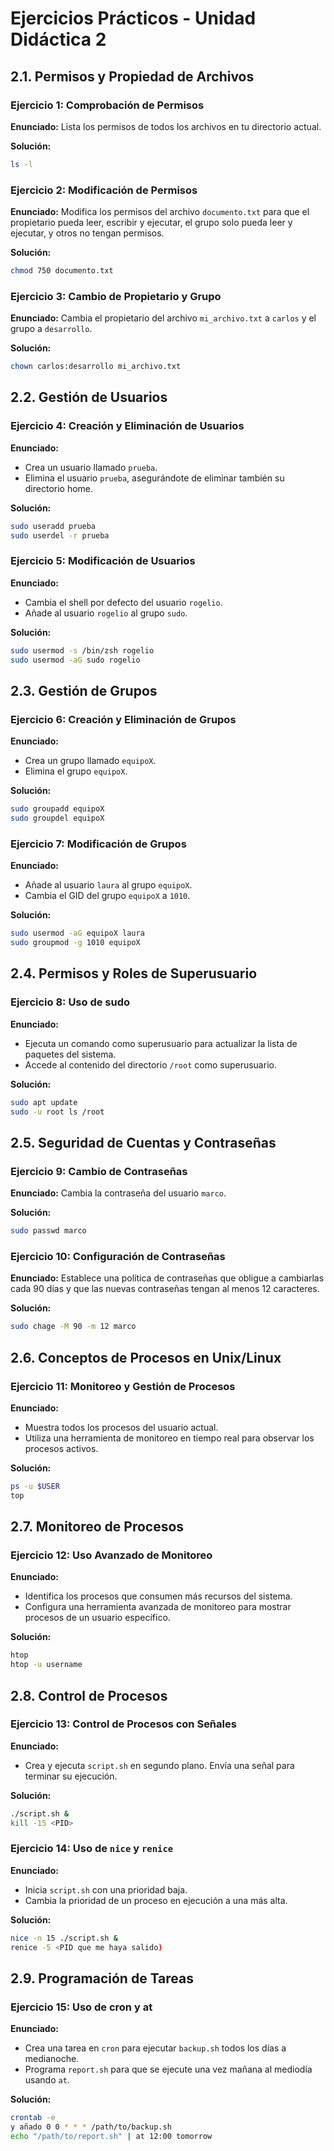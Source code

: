 
# Ejercicios Prácticos - Unidad Didáctica 2

## **2.1. Permisos y Propiedad de Archivos**

### Ejercicio 1: Comprobación de Permisos
**Enunciado:**
Lista los permisos de todos los archivos en tu directorio actual.

**Solución:**
```bash
ls -l
```

### Ejercicio 2: Modificación de Permisos
**Enunciado:**
Modifica los permisos del archivo `documento.txt` para que el propietario pueda leer, escribir y ejecutar, el grupo solo pueda leer y ejecutar, y otros no tengan permisos.

**Solución:**
```bash
chmod 750 documento.txt
```

### Ejercicio 3: Cambio de Propietario y Grupo
**Enunciado:**
Cambia el propietario del archivo `mi_archivo.txt` a `carlos` y el grupo a `desarrollo`.

**Solución:**
```bash
chown carlos:desarrollo mi_archivo.txt
```

## **2.2. Gestión de Usuarios**

### Ejercicio 4: Creación y Eliminación de Usuarios
**Enunciado:**
- Crea un usuario llamado `prueba`.
- Elimina el usuario `prueba`, asegurándote de eliminar también su directorio home.

**Solución:**
```bash
sudo useradd prueba
sudo userdel -r prueba
```

### Ejercicio 5: Modificación de Usuarios
**Enunciado:**
- Cambia el shell por defecto del usuario `rogelio`.
- Añade al usuario `rogelio` al grupo `sudo`.

**Solución:**
```bash
sudo usermod -s /bin/zsh rogelio
sudo usermod -aG sudo rogelio
```

## **2.3. Gestión de Grupos**

### Ejercicio 6: Creación y Eliminación de Grupos
**Enunciado:**
- Crea un grupo llamado `equipoX`.
- Elimina el grupo `equipoX`.

**Solución:**
```bash
sudo groupadd equipoX
sudo groupdel equipoX
```

### Ejercicio 7: Modificación de Grupos
**Enunciado:**
- Añade al usuario `laura` al grupo `equipoX`.
- Cambia el GID del grupo `equipoX` a `1010`.

**Solución:**
```bash
sudo usermod -aG equipoX laura
sudo groupmod -g 1010 equipoX
```

## **2.4. Permisos y Roles de Superusuario**

### Ejercicio 8: Uso de sudo
**Enunciado:**
- Ejecuta un comando como superusuario para actualizar la lista de paquetes del sistema.
- Accede al contenido del directorio `/root` como superusuario.

**Solución:**
```bash
sudo apt update
sudo -u root ls /root
```

## **2.5. Seguridad de Cuentas y Contraseñas**

### Ejercicio 9: Cambio de Contraseñas
**Enunciado:**
Cambia la contraseña del usuario `marco`.

**Solución:**
```bash
sudo passwd marco
```

### Ejercicio 10: Configuración de Contraseñas
**Enunciado:**
Establece una política de contraseñas que obligue a cambiarlas cada 90 días y que las nuevas contraseñas tengan al menos 12 caracteres.

**Solución:**
```bash
sudo chage -M 90 -m 12 marco
```

## **2.6. Conceptos de Procesos en Unix/Linux**

### Ejercicio 11: Monitoreo y Gestión de Procesos
**Enunciado:**
- Muestra todos los procesos del usuario actual.
- Utiliza una herramienta de monitoreo en tiempo real para observar los procesos activos.

**Solución:**
```bash
ps -u $USER
top
```

## **2.7. Monitoreo de Procesos**

### Ejercicio 12: Uso Avanzado de Monitoreo
**Enunciado:**
- Identifica los procesos que consumen más recursos del sistema.
- Configura una herramienta avanzada de monitoreo para mostrar procesos de un usuario específico.

**Solución:**
```bash
htop
htop -u username
```

## **2.8. Control de Procesos**

### Ejercicio 13: Control de Procesos con Señales
**Enunciado:**
- Crea y ejecuta `script.sh` en segundo plano. Envía una señal para terminar su ejecución.

**Solución:**
```bash
./script.sh &
kill -15 <PID>
```

### Ejercicio 14: Uso de `nice` y `renice`
**Enunciado:**
- Inicia `script.sh` con una prioridad baja.
- Cambia la prioridad de un proceso en ejecución a una más alta.

**Solución:**
```bash
nice -n 15 ./script.sh &
renice -5 <PID que me haya salido)
```

## **2.9. Programación de Tareas**

### Ejercicio 15: Uso de cron y at
**Enunciado:**
- Crea una tarea en `cron` para ejecutar `backup.sh` todos los días a medianoche.
- Programa `report.sh` para que se ejecute una vez mañana al mediodía usando `at`.

**Solución:**
```bash
crontab -e 
y añado 0 0 * * * /path/to/backup.sh
echo "/path/to/report.sh" | at 12:00 tomorrow
```
